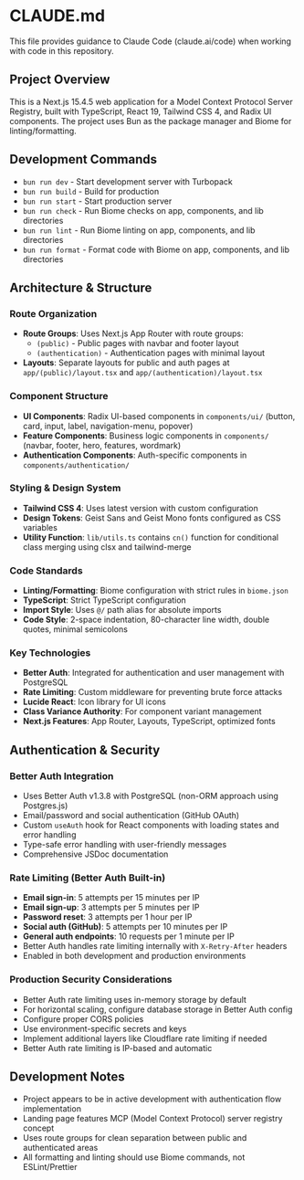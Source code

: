 # CLAUDE.md

This file provides guidance to Claude Code (claude.ai/code) when working with code in this repository.

## Project Overview

This is a Next.js 15.4.5 web application for a Model Context Protocol Server Registry, built with TypeScript, React 19, Tailwind CSS 4, and Radix UI components. The project uses Bun as the package manager and Biome for linting/formatting.

## Development Commands

- `bun run dev` - Start development server with Turbopack
- `bun run build` - Build for production
- `bun run start` - Start production server
- `bun run check` - Run Biome checks on app, components, and lib directories
- `bun run lint` - Run Biome linting on app, components, and lib directories
- `bun run format` - Format code with Biome on app, components, and lib directories

## Architecture & Structure

### Route Organization
- **Route Groups**: Uses Next.js App Router with route groups:
  - `(public)` - Public pages with navbar and footer layout
  - `(authentication)` - Authentication pages with minimal layout
- **Layouts**: Separate layouts for public and auth pages at `app/(public)/layout.tsx` and `app/(authentication)/layout.tsx`

### Component Structure  
- **UI Components**: Radix UI-based components in `components/ui/` (button, card, input, label, navigation-menu, popover)
- **Feature Components**: Business logic components in `components/` (navbar, footer, hero, features, wordmark)
- **Authentication Components**: Auth-specific components in `components/authentication/`

### Styling & Design System
- **Tailwind CSS 4**: Uses latest version with custom configuration
- **Design Tokens**: Geist Sans and Geist Mono fonts configured as CSS variables
- **Utility Function**: `lib/utils.ts` contains `cn()` function for conditional class merging using clsx and tailwind-merge

### Code Standards
- **Linting/Formatting**: Biome configuration with strict rules in `biome.json`
- **TypeScript**: Strict TypeScript configuration
- **Import Style**: Uses `@/` path alias for absolute imports
- **Code Style**: 2-space indentation, 80-character line width, double quotes, minimal semicolons

### Key Technologies
- **Better Auth**: Integrated for authentication and user management with PostgreSQL
- **Rate Limiting**: Custom middleware for preventing brute force attacks
- **Lucide React**: Icon library for UI icons
- **Class Variance Authority**: For component variant management
- **Next.js Features**: App Router, Layouts, TypeScript, optimized fonts

## Authentication & Security

### Better Auth Integration
- Uses Better Auth v1.3.8 with PostgreSQL (non-ORM approach using Postgres.js)
- Email/password and social authentication (GitHub OAuth)
- Custom `useAuth` hook for React components with loading states and error handling
- Type-safe error handling with user-friendly messages
- Comprehensive JSDoc documentation

### Rate Limiting (Better Auth Built-in)
- **Email sign-in**: 5 attempts per 15 minutes per IP
- **Email sign-up**: 3 attempts per 5 minutes per IP  
- **Password reset**: 3 attempts per 1 hour per IP
- **Social auth (GitHub)**: 5 attempts per 10 minutes per IP
- **General auth endpoints**: 10 requests per 1 minute per IP
- Better Auth handles rate limiting internally with `X-Retry-After` headers
- Enabled in both development and production environments

### Production Security Considerations
- Better Auth rate limiting uses in-memory storage by default
- For horizontal scaling, configure database storage in Better Auth config
- Configure proper CORS policies
- Use environment-specific secrets and keys
- Implement additional layers like Cloudflare rate limiting if needed
- Better Auth rate limiting is IP-based and automatic

## Development Notes

- Project appears to be in active development with authentication flow implementation
- Landing page features MCP (Model Context Protocol) server registry concept
- Uses route groups for clean separation between public and authenticated areas
- All formatting and linting should use Biome commands, not ESLint/Prettier